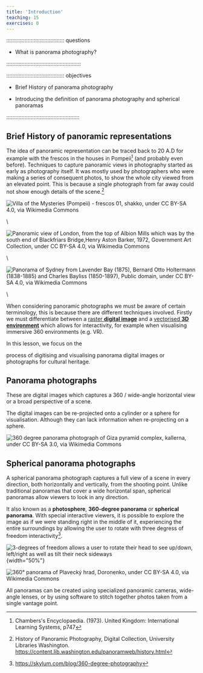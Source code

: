```yaml
---
title: 'Introduction'
teaching: 15
exercises: 0
---
```



:::::::::::::::::::::::::::::::::::::: questions 

- What is panorama photography?

:::::::::::::::::::::::::::::::::::::::::::::::::


:::::::::::::::::::::::::::::::::::::: objectives

- Brief History of panorama photography

- Introducing the definition of panorama photography and spherical panoramas

::::::::::::::::::::::::::::::::::::::::::::::::

<!--
::::::::::::::::::::::::::::::::::::: objectives
- Explains what is 360 Panoramas.

- Shows various scenarios where this technique can be applied to capture 360 environments.

- Shows how to capture 360 panoramas.

- Shows how to process and stitch 360 photo shooting.

- Shows How to publish 360 mono panorama.

 - Advantages and disadvantages of the use of these techniques.

::::::::::::::::::::::::::::::::::::::::::::::::



<span style="color:red">
NICOLA PLEASE use terminology correctly and consistently in the website. Either use the term: panoramic photos or 360 photos. Whatever you choose stick to it.
</span>
-->

## Brief History of panoramic representations

The idea of panoramic representation can be traced back to 20 A.D for example with the frescos in the houses in Pompeii[^1] (and probably even before). Techniques to capture panoramic views in photography started as early as photography itself. It was mostly used by photographers who were making a series of consequent photos, to show the whole city viewed from an elevated point. This is because a single photograph from far away could not show enough details of the scene.[^2]

![Villa of the Mysteries (Pompeii) - frescos 01, shakko, under [ CC BY-SA 4.0](https://creativecommons.org/licenses/by-sa/4.0), via [Wikimedia Commons](https://commons.wikimedia.org/wiki/File:Villa_of_the_Mysteries_(Pompeii)_-_frescos_01.jpg)](https://upload.wikimedia.org/wikipedia/commons/1/1b/Villa_of_the_Mysteries_%28Pompeii%29_-_frescos_01.jpg)


\

![Panoramic view of London, from the top of Albion Mills which was by the south end of Blackfriars Bridge,Henry Aston Barker, 1972, Government Art Collection, under [ CC BY-SA 4.0](https://creativecommons.org/licenses/by-sa/4.0), via [Wikimedia Commons](https://commons.wikimedia.org/wiki/File:Panorama_of_London_Barker.jpg)](https://upload.wikimedia.org/wikipedia/commons/d/d9/Panorama_of_London_Barker.jpg)

\

![Panorama of Sydney from Lavender Bay (1875), Bernard Otto Holtermann (1838-1885) and Charles Bayliss (1850-1897), Public domain, under [CC BY-SA 4.0](https://creativecommons.org/licenses/by-sa/4.0), via [Wikimedia Commons](https://commons.wikimedia.org/wiki/File:Panorama_of_Sydney_from_Lavender_Bay_(1875).jpg)](https://upload.wikimedia.org/wikipedia/commons/e/e3/Panorama_of_Sydney_from_Lavender_Bay_%281875%29.jpg)

\

When considering panoramic photographs we must be aware of certain terminology, this is because there are different techniques involved. Firstly we must differentiate between a [raster **digital image**](https://culturedigitalskills.github.io/2024-3d-digitisation-methods/types-of-media.html#digital-images) and a [vectorised **3D environment**](https://culturedigitalskills.github.io/2024-3d-digitisation-methods/types-of-media.html#vector-data) which allows
for interactivity, for example when visualising immersive 360 environments (e.g. VR).

In this lesson, we focus on the 
<!--are not going to explore either VR immersive environments being made with spherical stereographic photographs or with full 3D explorable settings (3D engines and video games). The purpose here is to understand the -->
process of digitising and visualising panorama digital images or photographs for cultural heritage.



## Panorama photographs

These are digital images which captures a 360 / wide-angle 
horizontal view or a broad perspective of a scene.

The digital images can be re-projected onto a cylinder or a sphere 
for visualisation. Although they can lack information when re-projecting on a sphere.

![360 degree panorama photograph of Giza pyramid complex, kallerna, under [ CC BY-SA 3.0](https://creativecommons.org/licenses/by-sa/3.0), via [Wikimedia Commons](https://commons.wikimedia.org/wiki/File:Giza_pyramid_complex_-_360.jpg)](https://upload.wikimedia.org/wikipedia/commons/3/32/Giza_pyramid_complex_-_360.jpg)  

## Spherical panorama photographs

A spherical panorama photograph captures a full view of a 
scene in every direction, both horizontally and vertically, 
from the shooting point. 
Unlike traditional panoramas that cover a wide horizontal span, 
spherical panoramas allow viewers to look in 
any direction. 

It also known as a **photosphere**, **360-degree panorama** or **spherical panorama**. 
With special interactive viewers, it is possible to explore the image as if we were standing right in the middle of it, experiencing the entire surroundings by allowing the user to rotate with three degress of freedom interactivity[^3].

![3-degrees of freedom allows a user to rotate their head to see up/down, left/right as well as tilt their neck sideways](https://upload.wikimedia.org/wikipedia/commons/f/fa/DOF_Degrees_of_freedom_%28mechanics%29.png){width="50%"}


 ![360° panorama of Plavecký hrad, Doronenko, under [ CC BY-SA 4.0](https://creativecommons.org/licenses/by-sa/4.0), via [Wikimedia Commons](https://commons.wikimedia.org/wiki/File:Plaveck%C3%BD_hrad_360_panorama_06.jpg)](https://upload.wikimedia.org/wikipedia/commons/4/49/Plaveck%C3%BD_hrad_360_panorama_06.jpg) 
 
 


All panoramas can be created using specialized panoramic cameras, 
wide-angle lenses, or by using software to stitch together 
photos taken from a single vantage point.
 

[^1]: Chambers's Encyclopaedia. (1973). United Kingdom: International Learning Systems, p747


[^2]: History of Panoramic Photography, Digital Collection, University Libraries Washington. https://content.lib.washington.edu/panoramweb/history.html

[^3]: https://skylum.com/blog/360-degree-photography




